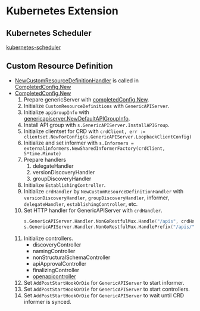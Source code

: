 # Kubernetes Extension

## Kubernetes Scheduler

[kubernetes-scheduler](kubernetes-scheduler)

## Custom Resource Definition

- [NewCustomResourceDefinitionHandler](https://github.com/kubernetes/kubernetes/blob/master/staging/src/k8s.io/apiextensions-apiserver/pkg/apiserver/customresource_handler.go) is called in [CompletedConfig.New](https://github.com/kubernetes/kubernetes/blob/16c9d59d2d646a77fa5de0532fa7c583c013b8d6/staging/src/k8s.io/apiextensions-apiserver/pkg/apiserver/apiserver.go#L133)
- [CompletedConfig.New](https://github.com/kubernetes/kubernetes/blob/16c9d59d2d646a77fa5de0532fa7c583c013b8d6/staging/src/k8s.io/apiextensions-apiserver/pkg/apiserver/apiserver.go#L133)
    1. Prepare genericServer with [completedConfig.New](https://github.com/kubernetes/kubernetes/blob/16c9d59d2d646a77fa5de0532fa7c583c013b8d6/staging/src/k8s.io/apiserver/pkg/server/config.go#L567).
    1. Initialize `CustomResourceDefinitions` with `GenericAPIServer`.
    1. Initialize `apiGroupInfo` with [genericapiserver.NewDefaultAPIGroupInfo](https://github.com/kubernetes/kubernetes/blob/16c9d59d2d646a77fa5de0532fa7c583c013b8d6/staging/src/k8s.io/apiserver/pkg/server/genericapiserver.go#L697).
    1. Install API group with `s.GenericAPIServer.InstallAPIGroup`.
    1. Initialize clientset for CRD with `crdClient, err := clientset.NewForConfig(s.GenericAPIServer.LoopbackClientConfig)`
    1. Initialize and set informer with `s.Informers = externalinformers.NewSharedInformerFactory(crdClient, 5*time.Minute)`
    1. Prepare handlers
        1. delegateHandler
        1. versionDiscoveryHandler
        1. groupDiscoveryHandler
    1. Initialize `EstablishingController`.
    1. Initialize `crdHandler` by `NewCustomResourceDefinitionHandler` with `versionDiscoveryHandler`, `groupDiscoveryHandler`, informer, `delegateHandler`, `establishingController`, etc.
    1. Set HTTP handler for GenericAPIServer with `crdHandler`.
        ```go
        s.GenericAPIServer.Handler.NonGoRestfulMux.Handle("/apis", crdHandler)
        s.GenericAPIServer.Handler.NonGoRestfulMux.HandlePrefix("/apis/", crdHandler)
        ```
    1. Initialize controllers.
        - discoveryController
        - namingController
        - nonStructuralSchemaController
        - apiApprovalController
        - finalizingController
        - [openapicontroller](https://github.com/kubernetes/kubernetes/blob/ea0764452222146c47ec826977f49d7001b0ea8c/staging/src/k8s.io/apiextensions-apiserver/pkg/controller/openapi/controller.go#L62)
    1. Set `AddPostStartHookOrDie` for `GenericAPIServer` to start informer.
    1. Set `AddPostStartHookOrDie` for `GenericAPIServer` to start controllers.
    1. Set `AddPostStartHookOrDie` for `GenericAPIServer` to wait until CRD informer is synced.
